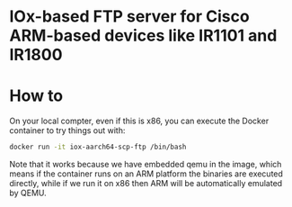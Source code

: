 # IOx-based FTP server for Cisco ARM-based devices like IR1101 and IR1800

# How to 

On your local compter, even if this is x86, you can execute the Docker
container to try things out with:

```sh
docker run -it iox-aarch64-scp-ftp /bin/bash
```

Note that it works because we have embedded qemu in the image, which means
if the container runs on an ARM platform the binaries are executed directly,
while if we run it on x86 then ARM will be automatically emulated by QEMU.


